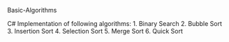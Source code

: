 Basic-Algorithms

C# Implementation of following algorithms:
	1. Binary Search
	2. Bubble Sort
	3. Insertion Sort
	4. Selection Sort
	5. Merge Sort
	6. Quick Sort